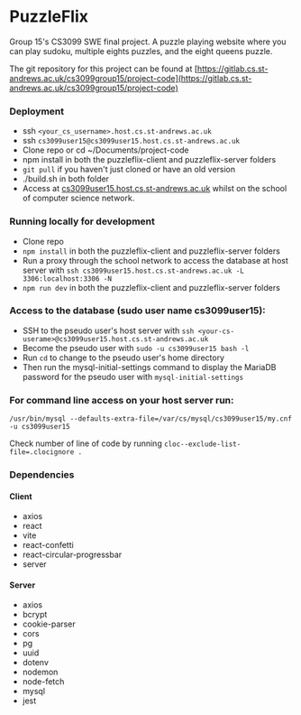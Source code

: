 # PuzzleFlix

Group 15's CS3099 SWE final project.
A puzzle playing website where you can play sudoku, multiple eights puzzles, and the eight queens puzzle.

The git repository for this project can be found at [https://gitlab.cs.st-andrews.ac.uk/cs3099group15/project-code](https://gitlab.cs.st-andrews.ac.uk/cs3099group15/project-code)

### Deployment

-   ssh `<your_cs_username>.host.cs.st-andrews.ac.uk`
-   ssh `cs3099user15@cs3099user15.host.cs.st-andrews.ac.uk`
-   Clone repo or cd ~/Documents/project-code
-   npm install in both the puzzleflix-client and puzzleflix-server folders
-   `git pull` if you haven't just cloned or have an old version
-   ./build.sh in both folder
-   Access at [cs3099user15.host.cs.st-andrews.ac.uk](cs3099user15.host.cs.st-andrews.ac.uk) whilst on the school of computer science network.

### Running locally for development

-   Clone repo
-   `npm install` in both the puzzleflix-client and puzzleflix-server folders
-   Run a proxy through the school network to access the database at host server with `ssh cs3099user15.host.cs.st-andrews.ac.uk -L 3306:localhost:3306 -N`
-   `npm run dev` in both the puzzleflix-client and puzzleflix-server folders

### Access to the database (sudo user name cs3099user15):

-   SSH to the pseudo user's host server with `ssh <your-cs-userame>@cs3099user15.host.cs.st-andrews.ac.uk`
-   Become the pseudo user with `sudo -u cs3099user15 bash -l`
-   Run `cd` to change to the pseudo user's home directory
-   Then run the mysql-initial-settings command to display the MariaDB password for the pseudo user with `mysql-initial-settings`

### For command line access on your host server run:

`/usr/bin/mysql --defaults-extra-file=/var/cs/mysql/cs3099user15/my.cnf -u cs3099user15`

Check number of line of code by running `cloc--exclude-list-file=.clocignore .`

### Dependencies

#### Client

-   axios
-   react
-   vite
-   react-confetti
-   react-circular-progressbar
-   server

#### Server

-   axios
-   bcrypt
-   cookie-parser
-   cors
-   pg
-   uuid
-   dotenv
-   nodemon
-   node-fetch
-   mysql
-   jest
